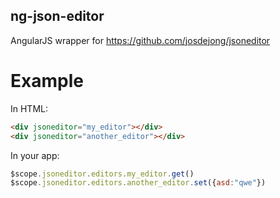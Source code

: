 ng-json-editor
---

AngularJS wrapper for <https://github.com/josdejong/jsoneditor>

Example
===

In HTML:

```html
<div jsoneditor="my_editor"></div>
<div jsoneditor="another_editor"></div>
```

In your app:

```js
$scope.jsoneditor.editors.my_editor.get()
$scope.jsoneditor.editors.another_editor.set({asd:"qwe"})
```
